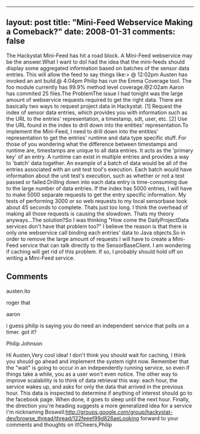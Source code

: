 
---
layout: post
title: "Mini-Feed Webservice Making a Comeback?"
date: 2008-01-31
comments: false
---


The Hackystat Mini-Feed has hit a road block.  A Mini-Feed webservice may be the answer.What I want to doI had the idea that the mini-feeds should display some aggregated information based on batches of the sensor data entries.  This will allow the feed to say things like:> @ 12:02pm Austen has invoked an ant build.@ 4:04pm Philip has run the Emma Coverage tool.  The foo module currently has 99.9% method level coverage.@2:02am Aaron has commited 25 files.The ProblemThe issue I had tonight was the large amount of webservice requests required to get the right data.  There are basically two ways to request project data in Hackystat.   [1] Request the index of sensor data entries, which provides you with information such as the URL to the entries' representation, a timestamp, sdt, user, etc.  [2] Use the URL found in the index to drill down into the entities' representation.To implement the Mini-Feed, I need to drill down into the entities' representation to get the entries' runtime and data type specific stuff. For those of you wondering what the difference between timestamps and runtime are, timestamps are unique to all data entries.  It acts as the 'primary key' of an entry.  A runtime can exist in multiple entries and provides a way to 'batch' data together.  An example of a batch of data would be all of the entries associated with an unit test tool's execution.  Each batch would have information about the unit test's execution, such as whether or not a test passed or failed.Drilling down into each data entry is time-consuming due to the large number of data entries.  If the index has 5000 entries, I will have to make 5000 separate requests to get the entry specific information.  My tests of performing 3000 or so web requests to my local sensorbase took about 45 seconds to complete.  Thats just too long.  I think the overhead of making all those requests is causing the slowdown.  Thats my theory anyways...The solution?So I was thinking "How come the DailyProjectData services don't have that problem too?"  I believe the reason is that there is only one webservice call binding each entries' data to Java objects.So in order to remove the large amount of requests I will have to create a Mini-Feed service that can talk directly to the SensorBaseClient.   I am wondering if caching will get rid of this problem.  If so, I probably should hold off on writing a Mini-Feed service.
## Comments ##




austen.ito

roger that


aaron

i guess philip is saying you do need an independent service that polls on a timer. got it?


Philip Johnson

Hi Austen,Very cool idea!  I don't think you should wait for caching, I think you should go ahead and implement the system right now.  Remember that the "wait" is going to occur in an independently running service, so even if things take a while, you as a user won't even notice.  The other way to improve scalability is to think of data retrieval this way:  each hour, the service wakes up, and asks for only the data that arrived in the previous hour.  This data is inspected to determine if anything of interest should go to the facebook page. When done, it goes to sleep until the next hour. Finally, the direction you're heading suggests a more generalized idea for a service I'm nicknaming Boswell:http://groups.google.com/group/hackystat-dev/browse_thread/thread/122feeef99d826aeLooking forward to your comments and thoughts on it!Cheers,Philip





